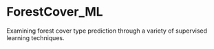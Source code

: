 # ForestCover_ML
Examining forest cover type prediction through a variety of supervised learning techniques.
